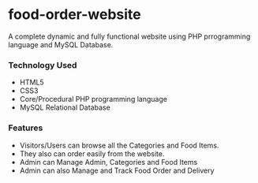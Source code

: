 # food-order-website

 A complete dynamic and fully functional website using PHP prrogramming language and MySQL Database.
### Technology Used
* HTML5 <br>
* CSS3 <br>
* Core/Procedural PHP programming language<br>
* MySQL Relational Database<br>

### Features
* Visitors/Users can browse all the Categories and Food Items.<br>
* They also can order easily from the website.<br>
* Admin can Manage Admin, Categories and Food Items<br>
* Admin can also Manage and Track Food Order and Delivery<br>
